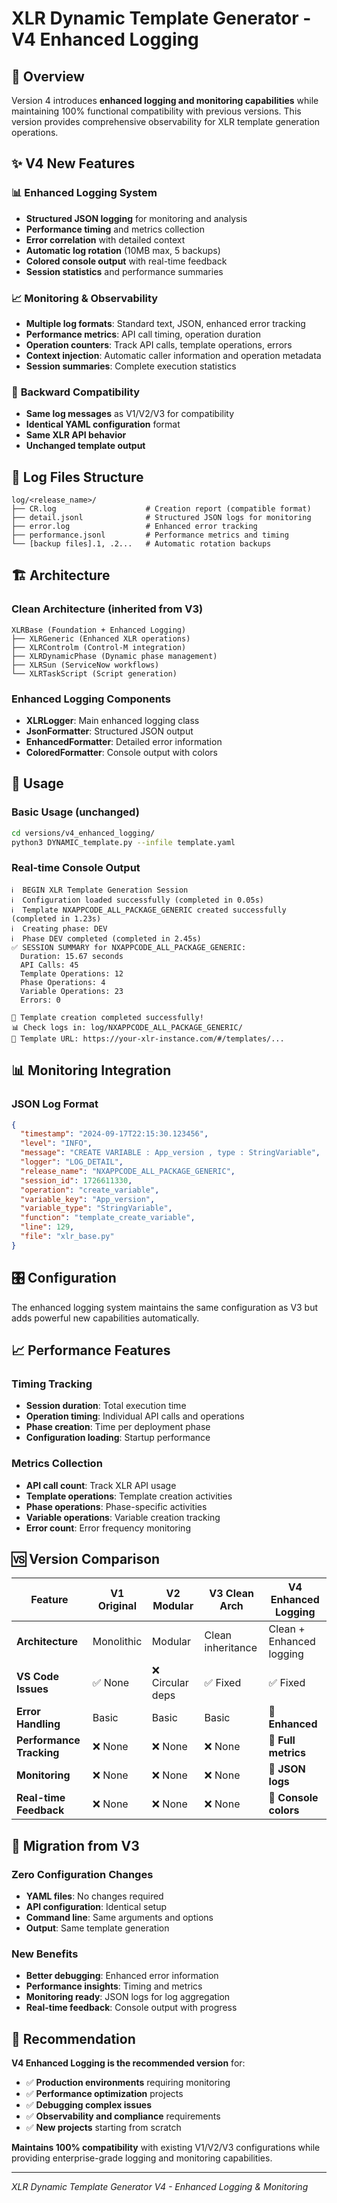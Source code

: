 # XLR Dynamic Template Generator - V4 Enhanced Logging

## 🚀 Overview

Version 4 introduces **enhanced logging and monitoring capabilities** while maintaining 100% functional compatibility with previous versions. This version provides comprehensive observability for XLR template generation operations.

## ✨ V4 New Features

### 📊 **Enhanced Logging System**
- **Structured JSON logging** for monitoring and analysis
- **Performance timing** and metrics collection
- **Error correlation** with detailed context
- **Automatic log rotation** (10MB max, 5 backups)
- **Colored console output** with real-time feedback
- **Session statistics** and performance summaries

### 📈 **Monitoring & Observability**
- **Multiple log formats**: Standard text, JSON, enhanced error tracking
- **Performance metrics**: API call timing, operation duration
- **Operation counters**: Track API calls, template operations, errors
- **Context injection**: Automatic caller information and operation metadata
- **Session summaries**: Complete execution statistics

### 🎯 **Backward Compatibility**
- **Same log messages** as V1/V2/V3 for compatibility
- **Identical YAML configuration** format
- **Same XLR API behavior**
- **Unchanged template output**

## 📁 Log Files Structure

```
log/<release_name>/
├── CR.log                    # Creation report (compatible format)
├── detail.jsonl              # Structured JSON logs for monitoring
├── error.log                 # Enhanced error tracking
├── performance.jsonl         # Performance metrics and timing
└── [backup files].1, .2...   # Automatic rotation backups
```

## 🏗️ Architecture

### **Clean Architecture (inherited from V3)**
```
XLRBase (Foundation + Enhanced Logging)
├── XLRGeneric (Enhanced XLR operations)
├── XLRControlm (Control-M integration)
├── XLRDynamicPhase (Dynamic phase management)
├── XLRSun (ServiceNow workflows)
└── XLRTaskScript (Script generation)
```

### **Enhanced Logging Components**
- **XLRLogger**: Main enhanced logging class
- **JsonFormatter**: Structured JSON output
- **EnhancedFormatter**: Detailed error information
- **ColoredFormatter**: Console output with colors

## 🚀 Usage

### Basic Usage (unchanged)
```bash
cd versions/v4_enhanced_logging/
python3 DYNAMIC_template.py --infile template.yaml
```

### Real-time Console Output
```
ℹ️  BEGIN XLR Template Generation Session
ℹ️  Configuration loaded successfully (completed in 0.05s)
ℹ️  Template NXAPPCODE_ALL_PACKAGE_GENERIC created successfully (completed in 1.23s)
ℹ️  Creating phase: DEV
ℹ️  Phase DEV completed (completed in 2.45s)
✅ SESSION SUMMARY for NXAPPCODE_ALL_PACKAGE_GENERIC:
  Duration: 15.67 seconds
  API Calls: 45
  Template Operations: 12
  Phase Operations: 4
  Variable Operations: 23
  Errors: 0

🎉 Template creation completed successfully!
📊 Check logs in: log/NXAPPCODE_ALL_PACKAGE_GENERIC/
🔗 Template URL: https://your-xlr-instance.com/#/templates/...
```

## 📊 Monitoring Integration

### JSON Log Format
```json
{
  "timestamp": "2024-09-17T22:15:30.123456",
  "level": "INFO",
  "message": "CREATE VARIABLE : App_version , type : StringVariable",
  "logger": "LOG_DETAIL",
  "release_name": "NXAPPCODE_ALL_PACKAGE_GENERIC",
  "session_id": 1726611330,
  "operation": "create_variable",
  "variable_key": "App_version",
  "variable_type": "StringVariable",
  "function": "template_create_variable",
  "line": 129,
  "file": "xlr_base.py"
}
```

## 🎛️ Configuration

The enhanced logging system maintains the same configuration as V3 but adds powerful new capabilities automatically.

## 📈 Performance Features

### **Timing Tracking**
- **Session duration**: Total execution time
- **Operation timing**: Individual API calls and operations
- **Phase creation**: Time per deployment phase
- **Configuration loading**: Startup performance

### **Metrics Collection**
- **API call count**: Track XLR API usage
- **Template operations**: Template creation activities
- **Phase operations**: Phase-specific activities
- **Variable operations**: Variable creation tracking
- **Error count**: Error frequency monitoring

## 🆚 Version Comparison

| Feature | V1 Original | V2 Modular | V3 Clean Arch | V4 Enhanced Logging |
|---------|-------------|------------|---------------|-------------------|
| **Architecture** | Monolithic | Modular | Clean inheritance | Clean + Enhanced logging |
| **VS Code Issues** | ✅ None | ❌ Circular deps | ✅ Fixed | ✅ Fixed |
| **Error Handling** | Basic | Basic | Basic | **🚀 Enhanced** |
| **Performance Tracking** | ❌ None | ❌ None | ❌ None | **🚀 Full metrics** |
| **Monitoring** | ❌ None | ❌ None | ❌ None | **🚀 JSON logs** |
| **Real-time Feedback** | ❌ None | ❌ None | ❌ None | **🚀 Console colors** |

## 🔄 Migration from V3

### **Zero Configuration Changes**
- **YAML files**: No changes required
- **API configuration**: Identical setup
- **Command line**: Same arguments and options
- **Output**: Same template generation

### **New Benefits**
- **Better debugging**: Enhanced error information
- **Performance insights**: Timing and metrics
- **Monitoring ready**: JSON logs for log aggregation
- **Real-time feedback**: Console output with progress

## 🎯 Recommendation

**V4 Enhanced Logging is the recommended version** for:
- ✅ **Production environments** requiring monitoring
- ✅ **Performance optimization** projects
- ✅ **Debugging complex issues**
- ✅ **Observability and compliance** requirements
- ✅ **New projects** starting from scratch

**Maintains 100% compatibility** with existing V1/V2/V3 configurations while providing enterprise-grade logging and monitoring capabilities.

---

*XLR Dynamic Template Generator V4 - Enhanced Logging & Monitoring*